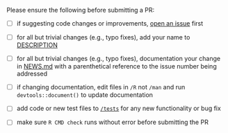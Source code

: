 Please ensure the following before submitting a PR:

 - [ ] if suggesting code changes or improvements, [open an issue](https://github.com/cloudyr/aws.comprehend/issues/new) first
 - [ ] for all but trivial changes (e.g., typo fixes), add your name to [DESCRIPTION](https://github.com/cloudyr/aws.comprehend/blob/master/DESCRIPTION)
 - [ ] for all but trivial changes (e.g., typo fixes), documentation your change in [NEWS.md](https://github.com/cloudyr/aws.comprehend/blob/master/NEWS.md) with a parenthetical reference to the issue number being addressed
 - [ ] if changing documentation, edit files in `/R` not `/man` and run `devtools::document()` to update documentation
 - [ ] add code or new test files to [`/tests`](https://github.com/cloudyr/aws.comprehend/tree/master/tests/testthat) for any new functionality or bug fix
 - [ ] make sure `R CMD check` runs without error before submitting the PR

